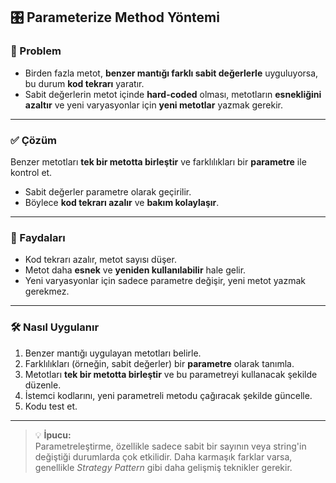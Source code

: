 ## 🎛️ Parameterize Method Yöntemi

### 🐞 Problem
- Birden fazla metot, **benzer mantığı farklı sabit değerlerle** uyguluyorsa, bu durum **kod tekrarı** yaratır.
- Sabit değerlerin metot içinde **hard-coded** olması, metotların **esnekliğini azaltır** ve yeni varyasyonlar için **yeni metotlar** yazmak gerekir.

---

### ✅ Çözüm
Benzer metotları **tek bir metotta birleştir** ve farklılıkları bir **parametre** ile kontrol et.
- Sabit değerler parametre olarak geçirilir.
- Böylece **kod tekrarı azalır** ve **bakım kolaylaşır**.

---

### 🌱 Faydaları
- Kod tekrarı azalır, metot sayısı düşer.
- Metot daha **esnek** ve **yeniden kullanılabilir** hale gelir.
- Yeni varyasyonlar için sadece parametre değişir, yeni metot yazmak gerekmez.

---

### 🛠️ Nasıl Uygulanır
1. Benzer mantığı uygulayan metotları belirle.
2. Farklılıkları (örneğin, sabit değerler) bir **parametre** olarak tanımla.
3. Metotları **tek bir metotta birleştir** ve bu parametreyi kullanacak şekilde düzenle.
4. İstemci kodlarını, yeni parametreli metodu çağıracak şekilde güncelle.
5. Kodu test et.

---

> 💡 **İpucu:**  
> Parametreleştirme, özellikle sadece sabit bir sayının veya string'in değiştiği durumlarda çok etkilidir. Daha karmaşık farklar varsa, genellikle *Strategy Pattern* gibi daha gelişmiş teknikler gerekir.

